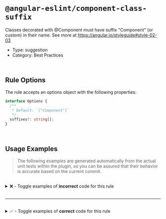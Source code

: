 <!--

  DO NOT EDIT.

  This markdown file was autogenerated using a mixture of the following files as the source of truth for its data:
  - ../../src/rules/component-class-suffix.ts
  - ../../tests/rules/component-class-suffix/cases.ts

  In order to update this file, it is therefore those files which need to be updated, as well as potentially the generator script:
  - ../../../../tools/scripts/generate-rule-docs.ts

-->

<br>

# `@angular-eslint/component-class-suffix`

Classes decorated with @Component must have suffix "Component" (or custom) in their name. See more at https://angular.io/styleguide#style-02-03

- Type: suggestion
- Category: Best Practices

<br>

## Rule Options

The rule accepts an options object with the following properties:

```ts
interface Options {
  /**
   * Default: `["Component"]`
   */
  suffixes?: string[];
}

```

<br>

## Usage Examples

> The following examples are generated automatically from the actual unit tests within the plugin, so you can be assured that their behavior is accurate based on the current commit.

<br>

<details>
<summary>❌ - Toggle examples of <strong>incorrect</strong> code for this rule</summary>

<br>

#### Default Config

```json
{
  "rules": {
    "@angular-eslint/component-class-suffix": [
      "error"
    ]
  }
}
```

<br>

#### ❌ Invalid Code

```ts
@Component({
  selector: 'sg-foo-bar'
})
class Test {}
      ~~~~
```

<br>

---

<br>

#### Custom Config

```json
{
  "rules": {
    "@angular-eslint/component-class-suffix": [
      "error",
      {
        "suffixes": [
          "Component",
          "View"
        ]
      }
    ]
  }
}
```

<br>

#### ❌ Invalid Code

```ts
@Component({
  selector: 'sgBarFoo'
})
class TestPage {}
      ~~~~~~~~
```

<br>

---

<br>

#### Custom Config

```json
{
  "rules": {
    "@angular-eslint/component-class-suffix": [
      "error",
      {
        "suffixes": [
          "Component"
        ]
      }
    ]
  }
}
```

<br>

#### ❌ Invalid Code

```ts
@Component({
  selector: 'sgBarFoo'
})
class TestPage {}
      ~~~~~~~~
```

<br>

---

<br>

#### Custom Config

```json
{
  "rules": {
    "@angular-eslint/component-class-suffix": [
      "error",
      {
        "suffixes": [
          "Page"
        ]
      }
    ]
  }
}
```

<br>

#### ❌ Invalid Code

```ts
@Component({
  selector: 'sgBarFoo'
})
class TestDirective {}
      ~~~~~~~~~~~~~
```

</details>

<br>

---

<br>

<details>
<summary>✅ - Toggle examples of <strong>correct</strong> code for this rule</summary>

<br>

#### Default Config

```json
{
  "rules": {
    "@angular-eslint/component-class-suffix": [
      "error"
    ]
  }
}
```

<br>

#### ✅ Valid Code

```ts
@Component({
  selector: 'sg-foo-bar',
  template: '<foo-bar [foo]="bar">{{baz + 42}}</foo-bar>'
})
class TestComponent {}
```

<br>

---

<br>

#### Default Config

```json
{
  "rules": {
    "@angular-eslint/component-class-suffix": [
      "error"
    ]
  }
}
```

<br>

#### ✅ Valid Code

```ts
@Directive({
  selector: '[myHighlight]'
})
class TestDirective {}
```

<br>

---

<br>

#### Default Config

```json
{
  "rules": {
    "@angular-eslint/component-class-suffix": [
      "error"
    ]
  }
}
```

<br>

#### ✅ Valid Code

```ts
@Pipe({
  selector: 'sg-test-pipe'
})
class TestPipe {}
```

<br>

---

<br>

#### Default Config

```json
{
  "rules": {
    "@angular-eslint/component-class-suffix": [
      "error"
    ]
  }
}
```

<br>

#### ✅ Valid Code

```ts
@Injectable()
class TestService {}
```

<br>

---

<br>

#### Default Config

```json
{
  "rules": {
    "@angular-eslint/component-class-suffix": [
      "error"
    ]
  }
}
```

<br>

#### ✅ Valid Code

```ts
class TestEmpty {}
```

<br>

---

<br>

#### Custom Config

```json
{
  "rules": {
    "@angular-eslint/component-class-suffix": [
      "error",
      {
        "suffixes": [
          "Page"
        ]
      }
    ]
  }
}
```

<br>

#### ✅ Valid Code

```ts
@Component({
  selector: 'sgBarFoo'
})
class TestPage {}
```

<br>

---

<br>

#### Custom Config

```json
{
  "rules": {
    "@angular-eslint/component-class-suffix": [
      "error",
      {
        "suffixes": [
          "Page",
          "View"
        ]
      }
    ]
  }
}
```

<br>

#### ✅ Valid Code

```ts
@Component({
  selector: 'sgBarFoo'
})
class TestPage {}
```

</details>

<br>
